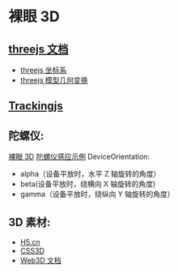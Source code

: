 <!--
 * @Author: TerryMin
 * @Date: 2022-10-12 07:26:48
 * @LastEditors: TerryMin
 * @LastEditTime: 2023-08-11 15:42:52
 * @Description: file not
-->

# 裸眼 3D

## [threejs 文档](https://github.com/mrdoob/three.js/tree/master)

- [threejs 坐标系](https://juejin.cn/post/7239308118474588217)
- [threejs 模型几何变换](https://blog.csdn.net/weixin_43081805/article/details/86165753#)

## [Trackingjs](https://github.com/eduardolundgren/tracking.js)

## 陀螺仪:

[裸眼 3D](https://developer.aliyun.com/article/896923)
[陀螺仪感应示例](https://juejin.cn/post/6844903457384562701#heading-4)
DeviceOrientation:

- alpha（设备平放时，水平 Z 轴旋转的角度）
- beta(设备平放时，绕横向 X 轴旋转的角度)
- gamma（设备平放时，绕纵向 Y 轴旋转的角度）

## 3D 素材:

- [H5.cn](https://www.ih5.cn/not-logged-in/work-show/custom-case-page)
- [CSS3D](https://github.com/shrekshrek)
- [Web3D 文档](http://www.webgl3d.cn/)
